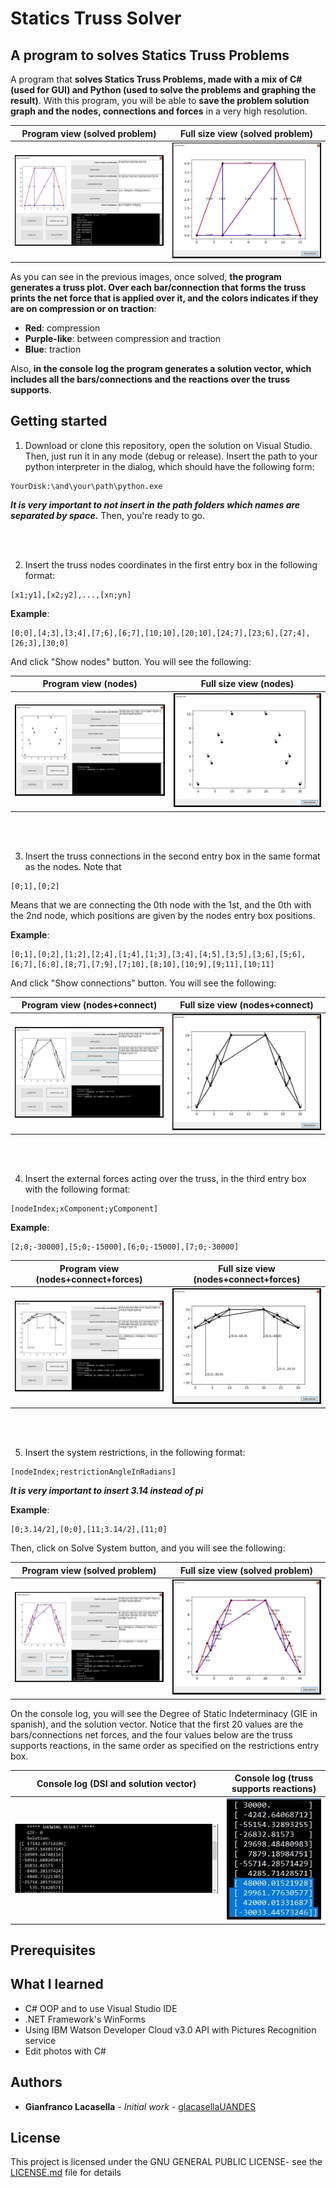 # Statics Truss Solver

## A program to solves Statics Truss Problems

A program that **solves Statics Truss Problems, made with a mix of C# (used for GUI) and Python (used to solve the problems and graphing the result)**. With this program, you will be able to **save the problem solution graph and the nodes, connections and forces** in a very high resolution.

Program view (solved problem)|  Full size view (solved problem)
:---------------------------:|:--------------------------------:
![](img/sts12.JPG)           |  ![](img/sts13.JPG)

As you can see in the previous images, once solved, **the program generates a truss plot. Over each bar/connection that forms
the truss prints the net force that is applied over it, and the colors indicates if they are on compression or on traction**:

* **Red**: compression
* **Purple-like**: between compression and traction
* **Blue**: traction

Also, **in the console log the program generates a solution vector, which includes all the bars/connections and the
reactions over the truss supports**.

## Getting started

1. Download or clone this repository, open the solution on Visual Studio. Then, just run it in any mode (debug or release).
Insert the path to your python interpreter in the dialog, which should have the following form:
```
YourDisk:\and\your\path\python.exe
```
***It is very important to not insert in the path folders which names are separated by space.***
Then, you're ready to go. 

<br><br>

2. Insert the truss nodes coordinates in the first entry box in the following format:
```
[x1;y1],[x2;y2],...,[xn;yn]
```
**Example**:
```
[0;0],[4;3],[3;4],[7;6],[6;7],[10;10],[20;10],[24;7],[23;6],[27;4],[26;3],[30;0]
```
And click "Show nodes" button. You will see the following:

Program view (nodes)         |  Full size view (nodes)
:---------------------------:|:--------------------------------:
![](img/sts2.JPG)            |  ![](img/sts3.JPG)

<br><br>

3. Insert the truss connections in the second entry box in the same format as the nodes. Note that
```
[0;1],[0;2]
```
Means that we are connecting the 0th node with the 1st, and the 0th with the 2nd node, which positions are given by
the nodes entry box positions.

**Example**:
```
[0;1],[0;2],[1;2],[2;4],[1;4],[1;3],[3;4],[4;5],[3;5],[3;6],[5;6],[6;7],[6;8],[8;7],[7;9],[7;10],[8;10],[10;9],[9;11],[10;11]
```
And click "Show connections" button. You will see the following:

Program view (nodes+connect) |  Full size view (nodes+connect)
:---------------------------:|:--------------------------------:
![](img/sts4.JPG)            |  ![](img/sts5.JPG)

<br><br>

4. Insert the external forces acting over the truss, in the third entry box with the following format:
```
[nodeIndex;xComponent;yComponent]
```
**Example**:
```
[2;0;-30000],[5;0;-15000],[6;0;-15000],[7;0;-30000]
```

Program view (nodes+connect+forces)|Full size view (nodes+connect+forces)
:---------------------------------:|:------------------------------------:
![](img/sts6.JPG)                  |  ![](img/sts7.JPG)

<br><br>

5. Insert the system restrictions, in the following format:
```
[nodeIndex;restrictionAngleInRadians]
```
***It is very important to insert 3.14 instead of pi***

**Example**:
```
[0;3.14/2],[0;0],[11;3.14/2],[11;0]
```
Then, click on Solve System button, and you will see the following:

Program view (solved problem)      |Full size view (solved problem)
:---------------------------------:|:------------------------------------:
![](img/sts8.JPG)                  |  ![](img/sts11.JPG)

On the console log, you will see the Degree of Static Indeterminacy (GIE in spanish),
and the solution vector. Notice that the first 20 values are the bars/connections net forces,
and the four values below are the truss supports reactions, in the same order as specified
on the restrictions entry box.


Console log (DSI and solution vector)|Console log (truss supports reactions)
:-----------------------------------:|:-------------------------------------:
![](img/sts9.JPG)                    |  ![](img/sts10.JPG)

## Prerequisites

## What I learned

* C# OOP and to use Visual Studio IDE
* .NET Framework's WinForms
* Using IBM Watson Developer Cloud v3.0 API with Pictures Recognition service
* Edit photos with C#

## Authors

* **Gianfranco Lacasella** - *Initial work* - [glacasellaUANDES](https://github.com/glacasellaUANDES)

## License

This project is licensed under the GNU GENERAL PUBLIC LICENSE- see the [LICENSE.md](LICENSE.md) file for details
